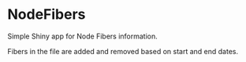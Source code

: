 # NodeFibers
Simple Shiny app for Node Fibers information.

Fibers in the file are added and removed based on start and end dates.
